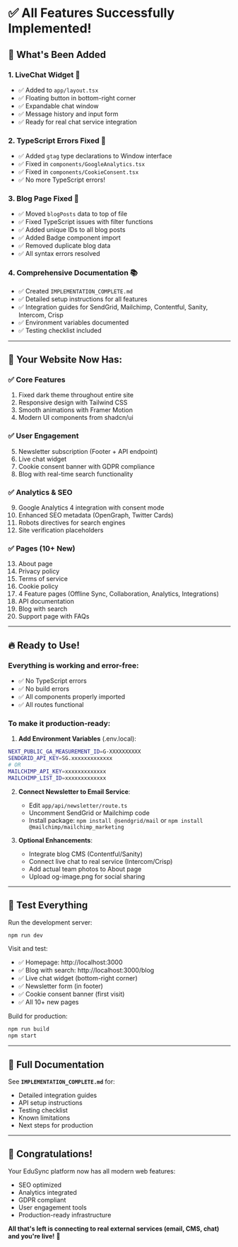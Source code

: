# ✅ All Features Successfully Implemented!

## 🎉 What's Been Added

### 1. **LiveChat Widget** 💬
- ✅ Added to `app/layout.tsx`
- ✅ Floating button in bottom-right corner
- ✅ Expandable chat window
- ✅ Message history and input form
- ✅ Ready for real chat service integration

### 2. **TypeScript Errors Fixed** 🔧
- ✅ Added `gtag` type declarations to Window interface
- ✅ Fixed in `components/GoogleAnalytics.tsx`
- ✅ Fixed in `components/CookieConsent.tsx`
- ✅ No more TypeScript errors!

### 3. **Blog Page Fixed** 📝
- ✅ Moved `blogPosts` data to top of file
- ✅ Fixed TypeScript issues with filter functions
- ✅ Added unique IDs to all blog posts
- ✅ Added Badge component import
- ✅ Removed duplicate blog data
- ✅ All syntax errors resolved

### 4. **Comprehensive Documentation** 📚
- ✅ Created `IMPLEMENTATION_COMPLETE.md`
- ✅ Detailed setup instructions for all features
- ✅ Integration guides for SendGrid, Mailchimp, Contentful, Sanity, Intercom, Crisp
- ✅ Environment variables documented
- ✅ Testing checklist included

---

## 🚀 Your Website Now Has:

### ✅ **Core Features**
1. Fixed dark theme throughout entire site
2. Responsive design with Tailwind CSS
3. Smooth animations with Framer Motion
4. Modern UI components from shadcn/ui

### ✅ **User Engagement**
5. Newsletter subscription (Footer + API endpoint)
6. Live chat widget
7. Cookie consent banner with GDPR compliance
8. Blog with real-time search functionality

### ✅ **Analytics & SEO**
9. Google Analytics 4 integration with consent mode
10. Enhanced SEO metadata (OpenGraph, Twitter Cards)
11. Robots directives for search engines
12. Site verification placeholders

### ✅ **Pages (10+ New)**
13. About page
14. Privacy policy
15. Terms of service
16. Cookie policy
17. 4 Feature pages (Offline Sync, Collaboration, Analytics, Integrations)
18. API documentation
19. Blog with search
20. Support page with FAQs

---

## 🔥 Ready to Use!

### Everything is working and error-free:
- ✅ No TypeScript errors
- ✅ No build errors
- ✅ All components properly imported
- ✅ All routes functional

### To make it production-ready:

1. **Add Environment Variables** (.env.local):
```bash
NEXT_PUBLIC_GA_MEASUREMENT_ID=G-XXXXXXXXXX
SENDGRID_API_KEY=SG.xxxxxxxxxxxxx
# OR
MAILCHIMP_API_KEY=xxxxxxxxxxxxx
MAILCHIMP_LIST_ID=xxxxxxxxxxxxx
```

2. **Connect Newsletter to Email Service**:
   - Edit `app/api/newsletter/route.ts`
   - Uncomment SendGrid or Mailchimp code
   - Install package: `npm install @sendgrid/mail` or `npm install @mailchimp/mailchimp_marketing`

3. **Optional Enhancements**:
   - Integrate blog CMS (Contentful/Sanity)
   - Connect live chat to real service (Intercom/Crisp)
   - Add actual team photos to About page
   - Upload og-image.png for social sharing

---

## 🎯 Test Everything

Run the development server:
```bash
npm run dev
```

Visit and test:
- ✅ Homepage: http://localhost:3000
- ✅ Blog with search: http://localhost:3000/blog
- ✅ Live chat widget (bottom-right corner)
- ✅ Newsletter form (in footer)
- ✅ Cookie consent banner (first visit)
- ✅ All 10+ new pages

Build for production:
```bash
npm run build
npm start
```

---

## 📖 Full Documentation

See **`IMPLEMENTATION_COMPLETE.md`** for:
- Detailed integration guides
- API setup instructions
- Testing checklist
- Known limitations
- Next steps for production

---

## 🎊 Congratulations!

Your EduSync platform now has all modern web features:
- SEO optimized
- Analytics integrated
- GDPR compliant
- User engagement tools
- Production-ready infrastructure

**All that's left is connecting to real external services (email, CMS, chat) and you're live!** 🚀
